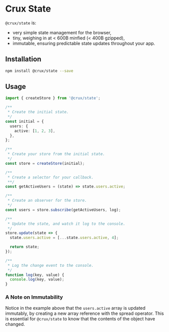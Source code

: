 # Crux State

`@crux/state` is:

- very simple state management for the browser,
- tiny, weighing in at < 600B minfied (< 400B gzipped),
- immutable, ensuring predictable state updates throughout your app.

## Installation

```bash
npm install @crux/state --save
```

## Usage

```ts
import { createStore } from '@crux/state';

/**
 * Create the initial state.
 */
const initial = {
  users: {
    active: [1, 2, 3],
  },
};

/**
 * Create your store from the initial state.
 */
const store = createStore(initial);

/**
 * Create a selector for your callback.
 **/
const getActiveUsers = (state) => state.users.active;

/**
 * Create an observer for the store.
 */
const users = store.subscribe(getActiveUsers, log);

/**
 * Update the state, and watch it log to the console.
 */
store.update(state => {
  state.users.active = [...state.users.active, 4];

  return state;
});

/**
 * Log the change event to the console.
 */
function log(key, value) {
  console.log(key, value);
}
```

### A Note on Immutability

Notice in the example above that the `users.active` array is updated immutably, by creating a new array reference with the spread operator. This is essential for `@crux/state` to know that the contents of the object have changed.
